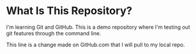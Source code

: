 # What Is This Repository?
I'm learning Git and GitHub. This is a demo repository where I'm testing out git features through the command line.

This line is a change made on GitHub.com that I will pull to my local repo.
